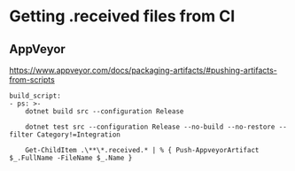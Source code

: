 # Getting .received files from CI


## AppVeyor

https://www.appveyor.com/docs/packaging-artifacts/#pushing-artifacts-from-scripts

```
build_script:
- ps: >-
    dotnet build src --configuration Release

    dotnet test src --configuration Release --no-build --no-restore --filter Category!=Integration

    Get-ChildItem .\**\*.received.* | % { Push-AppveyorArtifact $_.FullName -FileName $_.Name }
```